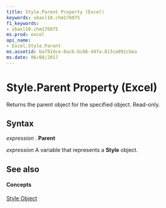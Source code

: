 ```yaml
---
title: Style.Parent Property (Excel)
keywords: vbaxl10.chm176075
f1_keywords:
- vbaxl10.chm176075
ms.prod: excel
api_name:
- Excel.Style.Parent
ms.assetid: ba791dce-8acb-bc66-44fa-813ca091cbea
ms.date: 06/08/2017
---
```



# Style.Parent Property (Excel)

Returns the parent object for the specified object. Read-only.


## Syntax

 _expression_ . **Parent**

 _expression_ A variable that represents a **Style** object.


## See also


#### Concepts


[Style Object](style-object-excel.md)

